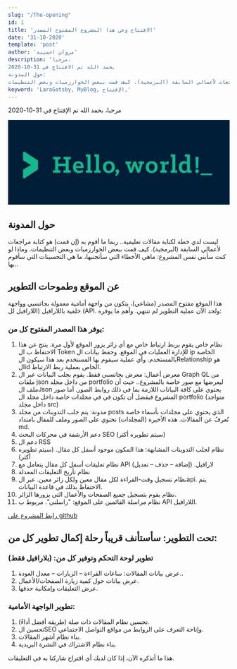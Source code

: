 ```yaml
---
slug: "/The-opening"
id: 1
title: 'الافتتاح وعن هذا المشروع المفتوح المصدر'
date: '31-10-2020'
template: 'post'
author: 'مروان احمينة'
description: 'مرحبا،
بحمد الله تم الافتتاح في 31-10-2020
حول المدونة:
ليست لدي خطة لكتابة مقالات تعليمية.. ربما ما أقوم به (إن قمت) هو كتابة مراجعات لأعمالي السابقة (البرمجية). كيف قمت ببعض الخوارزميات وبعض التنظيمات'
keyword: 'LaraGatsby, MyBlog, الإفتتاح,'
---
```

مرحبا،
بحمد الله تم الإفتتاح في 31-10-2020




![Hello world](./helloworld.png)

## حول المدونة
ليست لدي خطة لكتابة مقالات تعليمية.. ربما ما أقوم به (إن قمت) هو كتابة مراجعات لأعمالي السابقة (البرمجية). كيف قمت ببعض الخوارزميات وبعض التنظيمات. وماذا لو كنت سأبني نفس المشروع: ماهي الأخطاء التي سأتجنبها، ما هي التحسينات التي سأقوم بها..
## عن الموقع وطموحات التطوير
هذا الموقع مفتوح المصدر (مشاعي)، يتكون من واجهة أمامية معمولة بجاتسبي وواجهة خلفية باللارافيل (اللارافيل لل (API. ولحد الآن عملية التطوير لم تنتهي. وأهم ما يوفره:
### يوفر هذا المصدر المفتوح كل من:
    
1. نظام خاص يقوم بربط ارتباط خاص مع أي زائر يزور الموقع لأول مرة. ينتج عن هذا الاحتفاظ ب ال Token للإدارة العمليات في الموقع. وحفظ بيانات ال ip الخاصة بالمستخدم. وأي عملية سيقوم بها المستخدم بعد هذا سيكون الRelationship هو الid الخاص بعملية ربط الارتباط.
2. معرض أعمال: معرض بجاتسبي فقط. يقوم بجلب البيانات عبر ال Graph QL من ملفات json من داخل مجلد portfolio ليعرضها مع صور خاصة بالمشروع.. حيث أن ملف الJson يحتوي على كافة البيانات اللازمة بما في ذلك روابط الصور. أما صور المشروع فيفضل أن تكون في في مجلدات خاصة داخل مجلد ال portfolio (متواجد داخل مجلد src)
3. مدونة: يتم جلب التدوينات من مجلد posts الذي يحتوي على مجلدات بأسماء خاصة تُعرفُ عن المقالات. هذه الأخيرة (المجلدات) تحتوي على الصور وملف للمقال بامتداد md.
4. دعم الأرشفة في محركات البحث SEO (سيتم تطويره أكثر)
5. دعم ال RSS
6. نظام لجلب التدوينات المشابهة: هذا المكون موجود أسفل كل مقال. (سيتم تطويره أكثر)
7. نظام تعليقات أسفل كل مقال يتعامل مع API لارافيل. (إضافة – حذف – تعديل)
8. نظام تأريخ التعليقات المعدلة
9. نظام تسجيل وقت-القراءة لكل مقال معين ولكل زائر معين. عبر الapi. يتم الاحتفاظ بذلك في قاعدة البيانات.
10. نظام يقوم بتسجيل جميع الصفحات والأعمال التي يزورها الزائر.
11. نظام مراسلة القائمين على الموقع: "راسلني". مربوط ب API اللارافيل.

[رابط المشروع على github](https://github.com/AhminaMar1/LaraGatsby)

## تحت التطوير: سأستأنف قريباً رحلة إكمال تطوير كل من:
### تطوير لوحة التحكم وتوفير كل من: (بلارافيل فقط)
1. عرض بيانات المقالات: ساعات القراءة – الزيارات – معدل العودة..
2. عرض بيانات حول كمية زيارة الصفحات/الأعمال.
3. عرض التعليقات وإمكانية حذفها.

### تطوير الواجهة الأمامية:
1. تحسين نظام المقالات ذات صلة (طريقة أفضل أداءً).
2. تحسين الSEO وإتاحة التعرف على الروابط من مواقع التواصل الاجتماعي.
3. بناء نظام أشهر المقالات.
4. بناء نظام الاشتراك في النشرة البريدية.


هذا ما أتذكره الآن، إذا كان لديك أي اقتراح شاركنا به في التعليقات.